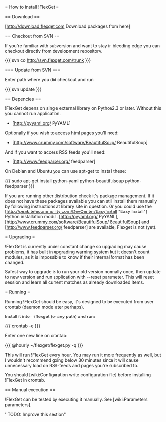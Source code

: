 = How to install !FlexGet =

== Download ==

[http://download.flexget.com Download packages from here]

== Checkout from SVN ==

If you're familiar with subversion and want to stay in bleeding edge you can checkout directly from development repository.

{{{
svn co http://svn.flexget.com/trunk <path>
}}}

=== Update from SVN ===

Enter path where you did checkout and run

{{{
svn update
}}}


== Depencies ==

!FlexGet depens on single external library on Python2.3 or later. Without this you cannot run application.

* [http://pyyaml.org/ PyYAML]

Optionally if you wish to access html pages you'll need:

* [http://www.crummy.com/software/BeautifulSoup/ BeautifulSoup]

And if you want to access RSS feeds you'll need:

* [http://www.feedparser.org/ feedparser]

On Debian and Ubuntu you can use apt-get to install these:

{{{
sudo apt-get install python-yaml python-beautifulsoup python-feedparser
}}}

If you are running other distribution check it's package management. If it does not have these packages available you can still install 
them manually by following instructions at library site in question. Or you could use the [http://peak.telecommunity.com/DevCenter/EasyInstall "Easy Install"] Python installation modul. [http://pyyaml.org/ PyYAML], [http://www.crummy.com/software/BeautifulSoup/ BeautifulSoup] and [http://www.feedparser.org/ feedparser] are available, Flexget is not (yet).

= Upgrading =

!FlexGet is currently under constant change so upgrading may cause problems, it has built in upgrading warning system but it doesn't count modules, as it is impossible to know if their internal format has been changed.

Safest way to upgrade is to run your old version normally once, then update to new version and run application with --reset parameter. This will reset session and learn all current matches as already downloaded items.

= Running =

Running !FlexGet should be easy, it's designed to be executed from user crontab (daemon mode later perhaps).

Install it into ~/flexget (or any path) and run:

{{{
crontab -e
}}}

Enter one new line on crontab:

{{{
@hourly ~/flexget/flexget.py -q
}}}

This will run !FlexGet every hour. You may run it more frequently as well, but I wouldn't recommend going below 30 minutes since it will cause unnecessary load on RSS-feeds and pages you're subscribed to.

You should [wiki:Configuration write configuration file] before installing !FlexGet in crontab.

== Manual execution ==

!FlexGet can be tested by executing it manually. See [wiki:Parameters parameters].

''TODO: Improve this section''